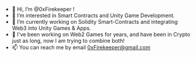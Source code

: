 - 👋 Hi, I’m @0xFirekeeper !
- 👀 I’m interested in Smart Contracts and Unity Game Development.
- 🌱 I’m currently working on Solidity Smart-Contracts and integrating Web3 into Unity Games & Apps.
- 💞️ I've been working on Web2 Games for years, and have been in Crypto just as long, now I am trying to combine both!
- 📫 You can reach me by email 0xFirekeeper@gmail.com

<!---
0xFirekeeper/0xFirekeeper is a ✨ special ✨ repository because its `README.md` (this file) appears on your GitHub profile.
You can click the Preview link to take a look at your changes.
--->
